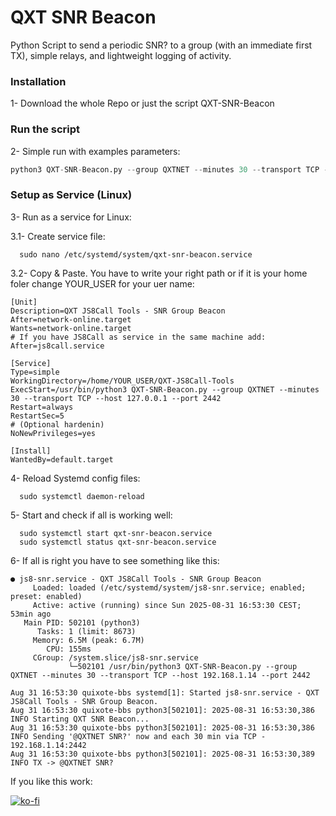 # QXT SNR Beacon

Python Script to send a periodic SNR? to a group (with an immediate first TX), simple relays, and lightweight logging of activity.

### Installation
1- Download the whole Repo or just the script QXT-SNR-Beacon

### Run the script
2- Simple run with examples parameters:
```python
python3 QXT-SNR-Beacon.py --group QXTNET --minutes 30 --transport TCP --host 127.0.0.1 --port 2442
```

### Setup as Service (Linux)
3- Run as a service for Linux:

3.1- Create service file:

```shell
  sudo nano /etc/systemd/system/qxt-snr-beacon.service
```

3.2- Copy & Paste. You have to write your right path or if it is your home foler change YOUR_USER for your uer name:
```shell
[Unit]
Description=QXT JS8Call Tools - SNR Group Beacon
After=network-online.target
Wants=network-online.target
# If you have JS8Call as service in the same machine add: After=js8call.service

[Service]
Type=simple
WorkingDirectory=/home/YOUR_USER/QXT-JS8Call-Tools
ExecStart=/usr/bin/python3 QXT-SNR-Beacon.py --group QXTNET --minutes 30 --transport TCP --host 127.0.0.1 --port 2442
Restart=always
RestartSec=5
# (Optional hardenin)
NoNewPrivileges=yes

[Install]
WantedBy=default.target
```

4- Reload Systemd config files:

```shell
  sudo systemctl daemon-reload
```

5- Start and check if all is working well:

```shell
  sudo systemctl start qxt-snr-beacon.service
  sudo systemctl status qxt-snr-beacon.service
```

6- If all is right you have to see something like this:

```shell
● js8-snr.service - QXT JS8Call Tools - SNR Group Beacon
     Loaded: loaded (/etc/systemd/system/js8-snr.service; enabled; preset: enabled)
     Active: active (running) since Sun 2025-08-31 16:53:30 CEST; 53min ago
   Main PID: 502101 (python3)
      Tasks: 1 (limit: 8673)
     Memory: 6.5M (peak: 6.7M)
        CPU: 155ms
     CGroup: /system.slice/js8-snr.service
             └─502101 /usr/bin/python3 QXT-SNR-Beacon.py --group QXTNET --minutes 30 --transport TCP --host 192.168.1.14 --port 2442

Aug 31 16:53:30 quixote-bbs systemd[1]: Started js8-snr.service - QXT JS8Call Tools - SNR Group Beacon.
Aug 31 16:53:30 quixote-bbs python3[502101]: 2025-08-31 16:53:30,386 INFO Starting QXT SNR Beacon...
Aug 31 16:53:30 quixote-bbs python3[502101]: 2025-08-31 16:53:30,386 INFO Sending '@QXTNET SNR?' now and each 30 min via TCP - 192.168.1.14:2442
Aug 31 16:53:30 quixote-bbs python3[502101]: 2025-08-31 16:53:30,389 INFO TX -> @QXTNET SNR?

```



If you like this work:

[![ko-fi](https://ko-fi.com/img/githubbutton_sm.svg)](https://ko-fi.com/M4M81CV1EX)
